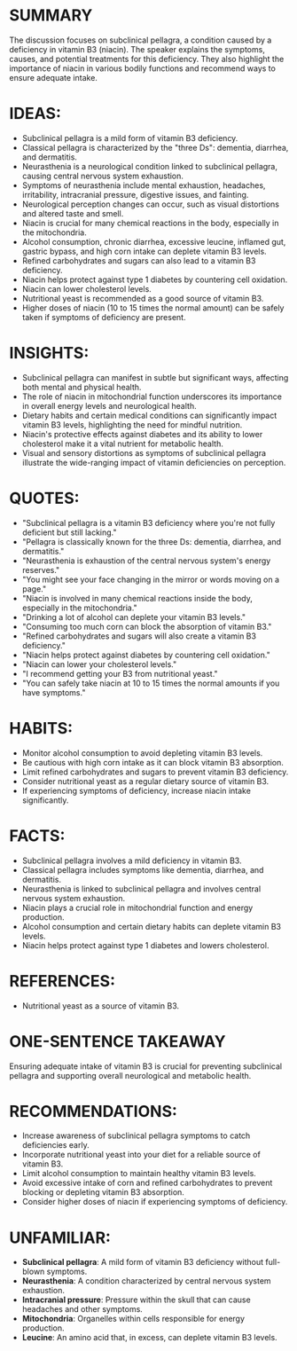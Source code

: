# SUMMARY
The discussion focuses on subclinical pellagra, a condition caused by a deficiency in vitamin B3 (niacin). The speaker explains the symptoms, causes, and potential treatments for this deficiency. They also highlight the importance of niacin in various bodily functions and recommend ways to ensure adequate intake.

# IDEAS:
- Subclinical pellagra is a mild form of vitamin B3 deficiency.
- Classical pellagra is characterized by the "three Ds": dementia, diarrhea, and dermatitis.
- Neurasthenia is a neurological condition linked to subclinical pellagra, causing central nervous system exhaustion.
- Symptoms of neurasthenia include mental exhaustion, headaches, irritability, intracranial pressure, digestive issues, and fainting.
- Neurological perception changes can occur, such as visual distortions and altered taste and smell.
- Niacin is crucial for many chemical reactions in the body, especially in the mitochondria.
- Alcohol consumption, chronic diarrhea, excessive leucine, inflamed gut, gastric bypass, and high corn intake can deplete vitamin B3 levels.
- Refined carbohydrates and sugars can also lead to a vitamin B3 deficiency.
- Niacin helps protect against type 1 diabetes by countering cell oxidation.
- Niacin can lower cholesterol levels.
- Nutritional yeast is recommended as a good source of vitamin B3.
- Higher doses of niacin (10 to 15 times the normal amount) can be safely taken if symptoms of deficiency are present.

# INSIGHTS:
- Subclinical pellagra can manifest in subtle but significant ways, affecting both mental and physical health.
- The role of niacin in mitochondrial function underscores its importance in overall energy levels and neurological health.
- Dietary habits and certain medical conditions can significantly impact vitamin B3 levels, highlighting the need for mindful nutrition.
- Niacin's protective effects against diabetes and its ability to lower cholesterol make it a vital nutrient for metabolic health.
- Visual and sensory distortions as symptoms of subclinical pellagra illustrate the wide-ranging impact of vitamin deficiencies on perception.

# QUOTES:
- "Subclinical pellagra is a vitamin B3 deficiency where you're not fully deficient but still lacking."
- "Pellagra is classically known for the three Ds: dementia, diarrhea, and dermatitis."
- "Neurasthenia is exhaustion of the central nervous system's energy reserves."
- "You might see your face changing in the mirror or words moving on a page."
- "Niacin is involved in many chemical reactions inside the body, especially in the mitochondria."
- "Drinking a lot of alcohol can deplete your vitamin B3 levels."
- "Consuming too much corn can block the absorption of vitamin B3."
- "Refined carbohydrates and sugars will also create a vitamin B3 deficiency."
- "Niacin helps protect against diabetes by countering cell oxidation."
- "Niacin can lower your cholesterol levels."
- "I recommend getting your B3 from nutritional yeast."
- "You can safely take niacin at 10 to 15 times the normal amounts if you have symptoms."

# HABITS:
- Monitor alcohol consumption to avoid depleting vitamin B3 levels.
- Be cautious with high corn intake as it can block vitamin B3 absorption.
- Limit refined carbohydrates and sugars to prevent vitamin B3 deficiency.
- Consider nutritional yeast as a regular dietary source of vitamin B3.
- If experiencing symptoms of deficiency, increase niacin intake significantly.

# FACTS:
- Subclinical pellagra involves a mild deficiency in vitamin B3.
- Classical pellagra includes symptoms like dementia, diarrhea, and dermatitis.
- Neurasthenia is linked to subclinical pellagra and involves central nervous system exhaustion.
- Niacin plays a crucial role in mitochondrial function and energy production.
- Alcohol consumption and certain dietary habits can deplete vitamin B3 levels.
- Niacin helps protect against type 1 diabetes and lowers cholesterol.

# REFERENCES:
- Nutritional yeast as a source of vitamin B3.

# ONE-SENTENCE TAKEAWAY
Ensuring adequate intake of vitamin B3 is crucial for preventing subclinical pellagra and supporting overall neurological and metabolic health.

# RECOMMENDATIONS:
- Increase awareness of subclinical pellagra symptoms to catch deficiencies early.
- Incorporate nutritional yeast into your diet for a reliable source of vitamin B3.
- Limit alcohol consumption to maintain healthy vitamin B3 levels.
- Avoid excessive intake of corn and refined carbohydrates to prevent blocking or depleting vitamin B3 absorption.
- Consider higher doses of niacin if experiencing symptoms of deficiency.

# UNFAMILIAR:
- **Subclinical pellagra**: A mild form of vitamin B3 deficiency without full-blown symptoms.
- **Neurasthenia**: A condition characterized by central nervous system exhaustion.
- **Intracranial pressure**: Pressure within the skull that can cause headaches and other symptoms.
- **Mitochondria**: Organelles within cells responsible for energy production.
- **Leucine**: An amino acid that, in excess, can deplete vitamin B3 levels.
